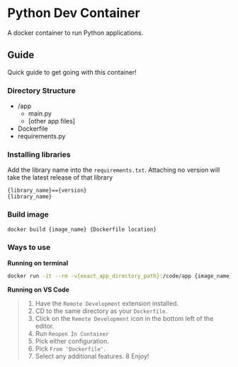 # Python Dev Container
A docker container to run Python applications.

## Guide
Quick guide to get going with this container!

### Directory Structure
- /app
  - main.py
  - [other app files]
- Dockerfile
- requirements.py

### Installing libraries
Add the library name into the `requirements.txt`. Attaching no version will take the latest release of that library
```
{library_name}=={version}
{library_name}
```

### Build image
``` bash
docker build {image_name} {Dockerfile location}
```

### Ways to use
**Running on terminal**
``` bash
docker run -it --rm -v{exact_app_directory_path}:/code/app {image_name}
```

**Running on VS Code**
> 1. Have the `Remote Development` extension installed.
> 2. CD to the same directory as your `Dockerfile`.
> 3. Click on the `Remote Development` icon in the bottom left of the editor.
> 4. Run `Reopen In Container`
> 5. Pick either configuration.
> 6. Pick `From 'Dockerfile'`.
> 7. Select any additional features.
> 8 Enjoy!
